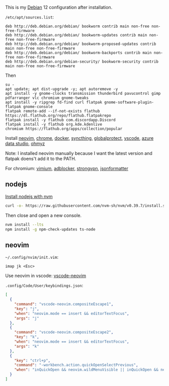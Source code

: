This is my [Debian](https://distrowatch.com/table.php?distribution=debian) 12 configuration after installation.

`/etc/apt/sources.list`:

```
deb http://deb.debian.org/debian/ bookworm contrib main non-free non-free-firmware
deb http://deb.debian.org/debian/ bookworm-updates contrib main non-free non-free-firmware
deb http://deb.debian.org/debian/ bookworm-proposed-updates contrib main non-free non-free-firmware
deb http://deb.debian.org/debian/ bookworm-backports contrib main non-free non-free-firmware
deb http://deb.debian.org/debian-security/ bookworm-security contrib main non-free non-free-firmware
```

Then

```
su -
apt update; apt dist-upgrade -y; apt autoremove -y
apt install -y gnome-clocks transmission thunderbird pavucontrol gimp pdfarranger vlc chromium gnome-tweaks 
apt install -y ripgrep fd-find curl flatpak gnome-software-plugin-flatpak gnome-console
flatpak remote-add --if-not-exists flathub https://dl.flathub.org/repo/flathub.flatpakrepo
flatpak install -y flathub com.discordapp.Discord
flatpak install -y flathub org.kde.kdenlive
chromium https://flathub.org/apps/collection/popular
```

Install 
[neovim](https://neovim.io/),
[chrome](https://www.google.com/chrome/dr/download/), 
[docker](https://docs.docker.com/engine/install/debian/), 
[syncthing](https://syncthing.net/), 
[globalprotect](https://github.com/yuezk/GlobalProtect-openconnect), 
[vscode](https://code.visualstudio.com/), 
[azure data studio](https://azure.microsoft.com/en-us/products/data-studio/), 
[ohmyz](https://ohmyz.sh/)

Note: I installed neovim manually because I want the latest version and flatpak doens't add it to the PATH.

For chromium: 
[vimium](https://chromewebstore.google.com/detail/vimium/dbepggeogbaibhgnhhndojpepiihcmeb), 
[adblocker](https://chromewebstore.google.com/detail/adblocker-ultimate/ohahllgiabjaoigichmmfljhkcfikeof), 
[strongvpn](https://chromewebstore.google.com/detail/strongvpn-the-fastest-pro/ahcoedgggbhcdgmhhhhliafnbcifmdln), 
[jsonformatter](https://chromewebstore.google.com/detail/json-formatter/bcjindcccaagfpapjjmafapmmgkkhgoa)

## nodejs

[Install nodejs with nvm](https://github.com/nvm-sh/nvm#install--update-script)

```bash
curl -o- https://raw.githubusercontent.com/nvm-sh/nvm/v0.39.7/install.sh | bash
```

Then close and open a new console.

```bash
nvm install --lts
npm install -g npm-check-updates ts-node
```

## neovim

`~/.config/nvim/init.vim`:

```
imap jk <Esc>
```

Use neovim in vscode: [vscode-neovim](https://marketplace.visualstudio.com/items?itemName=asvetliakov.vscode-neovim) 

`.config/Code/User/keybindings.json`:
```json
[
  {
    "command": "vscode-neovim.compositeEscape1",
    "key": "j",
    "when": "neovim.mode == insert && editorTextFocus",
    "args": "j"
  },
  {
    "command": "vscode-neovim.compositeEscape2",
    "key": "k",
    "when": "neovim.mode == insert && editorTextFocus",
    "args": "k"
  },
  {
    "key": "ctrl+p",
    "command": "-workbench.action.quickOpenSelectPrevious",
    "when": "inQuickOpen && neovim.wildMenuVisible || inQuickOpen && neovim.mode != 'cmdline'"
  }
]
```

